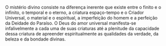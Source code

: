 ﻿O mistério divino consiste na diferença inerente que existe entre o finito e o infinito, o temporal e o eterno, a criatura espaço-tempo e o Criador Universal, o material e o espiritual, a imperfeição do homem e a perfeição da Deidade do Paraíso. O Deus do amor universal manifesta-se infalivelmente a cada uma de suas criaturas até a plenitude da capacidade dessa criatura de apreender espiritualmente as qualidades da verdade, da beleza e da bondade divinas.